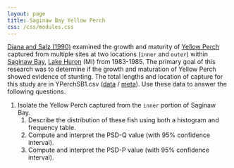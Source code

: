 ```yaml
---
layout: page
title: Saginaw Bay Yellow Perch
css: /css/modules.css
---
```


[Diana and Salz (1990)](http://www.tandfonline.com/doi/abs/10.1577/1548-8659%281990%29119%3C0976%3AESGAMO%3E2.3.CO%3B2) examined the growth and maturity of [Yellow Perch](https://en.wikipedia.org/wiki/Yellow_perch) captured from  multiple sites at two locations (`inner` and `outer`) within [Saginaw Bay](https://en.wikipedia.org/wiki/Saginaw_Bay), [Lake Huron](https://en.wikipedia.org/wiki/Lake_Huron) (MI) from 1983-1985. The primary goal of this research was to determine if the growth and maturation of Yellow Perch showed evidence of stunting. The total lengths and location of capture for this study are in YPerchSB1.csv ([data](https://raw.githubusercontent.com/droglenc/FSAdata/master/data-raw/YPerchSB1.csv) / [meta](http://derekogle.com/fishR/data/data-html/YPerchSB1.html)). Use these data to answer the following questions.

1. Isolate the Yellow Perch captured from the `inner` portion of Saginaw Bay.
    1. Describe the distribution of these fish using both a histogram and frequency table.
    1. Compute and interpret the PSD-Q value (with 95% confidence interval).
    1. Compute and interpret the PSD-P value (with 95% confidence interval).
